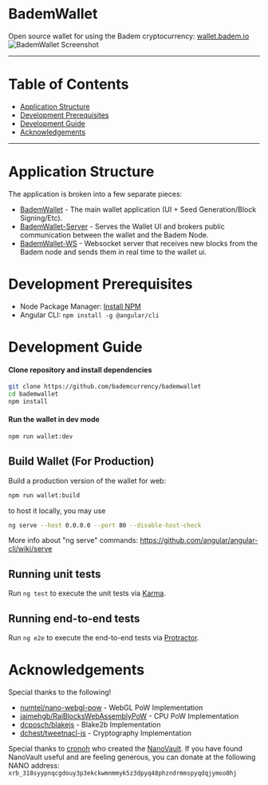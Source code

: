 # BademWallet
Open source wallet for using the Badem cryptocurrency:
<a href="https://wallet.badem.io">wallet.badem.io</a>
![BademWallet Screenshot](https://badem.io/bademwallet.png)
___

# Table of Contents
* [Application Structure](#application-structure)
* [Development Prerequisites](#development-prerequisites)
* [Development Guide](#development-guide)
* [Acknowledgements](#acknowledgements)

___

# Application Structure

The application is broken into a few separate pieces:

- [BademWallet](https://github.com/bademcurrency/bademwallet) - The main wallet application (UI + Seed Generation/Block Signing/Etc).
- [BademWallet-Server](https://github.com/bademcurrency/bademwallet-server) - Serves the Wallet UI and brokers public communication between the wallet and the Badem Node.
- [BademWallet-WS](https://github.com/bademcurrency/bademwallet-ws) - Websocket server that receives new blocks from the Badem node and sends them in real time to the wallet ui.


# Development Prerequisites
- Node Package Manager: [Install NPM](https://www.npmjs.com/get-npm)
- Angular CLI: `npm install -g @angular/cli`


# Development Guide
#### Clone repository and install dependencies
```bash
git clone https://github.com/bademcurrency/bademwallet
cd bademwallet
npm install
```

#### Run the wallet in dev mode
```bash
npm run wallet:dev
```

## Build Wallet (For Production)
Build a production version of the wallet for web:
```bash
npm run wallet:build
```
to host it locally, you may use
```bash
ng serve --host 0.0.0.0 --port 80 --disable-host-check
```
More info about "ng serve" commands: https://github.com/angular/angular-cli/wiki/serve

## Running unit tests

Run `ng test` to execute the unit tests via [Karma](https://karma-runner.github.io).

## Running end-to-end tests

Run `ng e2e` to execute the end-to-end tests via [Protractor](http://www.protractortest.org/).

# Acknowledgements
Special thanks to the following!
- [numtel/nano-webgl-pow](https://github.com/numtel/nano-webgl-pow) - WebGL PoW Implementation
- [jaimehgb/RaiBlocksWebAssemblyPoW](https://github.com/jaimehgb/RaiBlocksWebAssemblyPoW) - CPU PoW Implementation
- [dcposch/blakejs](https://github.com/dcposch/blakejs) - Blake2b Implementation
- [dchest/tweetnacl-js](https://github.com/dchest/tweetnacl-js) - Cryptography Implementation

Special thanks to <a href="https://github.com/cronoh">cronoh</a> who created the <a href="https://github.com/cronoh/nanovault">NanoVault</a>. If you have found NanoVault useful and are feeling generous, you can donate at the following NANO address: `xrb_318syypnqcgdouy3p3ekckwmnmmyk5z3dpyq48phzndrmmspyqdqjymoo8hj`
